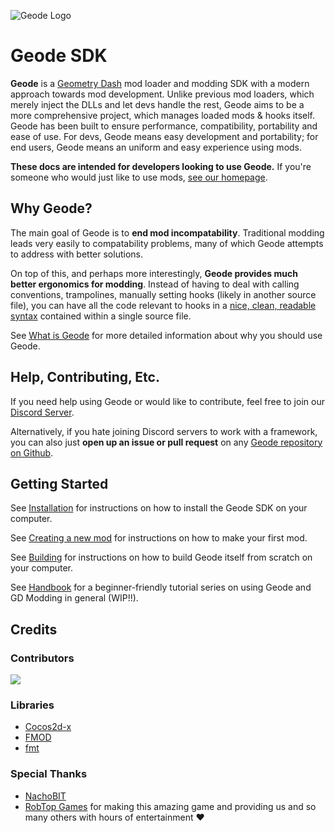![Geode Logo](https://github.com/geode-sdk.png?size=80) 

# Geode SDK

**Geode** is a [Geometry Dash](https://store.steampowered.com/app/322170/Geometry_Dash/) mod loader and modding SDK with a modern approach towards mod development. Unlike previous mod loaders, which merely inject the DLLs and let devs handle the rest, Geode aims to be a more comprehensive project, which manages loaded mods & hooks itself. Geode has been built to ensure performance, compatibility, portability and ease of use. For devs, Geode means easy development and portability; for end users, Geode means an uniform and easy experience using mods.

**These docs are intended for developers looking to use Geode.** If you're someone who would just like to use mods, [see our homepage](https://geode-sdk.org/install).

## Why Geode?

The main goal of Geode is to **end mod incompatability**. Traditional modding leads very easily to compatability problems, many of which Geode attempts to address with better solutions.

On top of this, and perhaps more interestingly, **Geode provides much better ergonomics for modding**. Instead of having to deal with calling conventions, trampolines, manually setting hooks (likely in another source file), you can have all the code relevant to hooks in a [nice, clean, readable syntax](/tutorials/modify.md) contained within a single source file.

See [What is Geode](/whatisgeode.md) for more detailed information about why you should use Geode.

## Help, Contributing, Etc.

If you need help using Geode or would like to contribute, feel free to join our [Discord Server](https://discord.gg/9e43WMKzhp).

Alternatively, if you hate joining Discord servers to work with a framework, you can also just **open up an issue or pull request** on any [Geode repository on Github](https://github.com/orgs/geode-sdk/repositories).

## Getting Started

See [Installation](/installation) for instructions on how to install the Geode SDK on your computer.

See [Creating a new mod](/geode/creating) for instructions on how to make your first mod.

See [Building](/source/building) for instructions on how to build Geode itself from scratch on your computer.

See [Handbook](/handbook/chap0) for a beginner-friendly tutorial series on using Geode and GD Modding in general (WIP!!).

## Credits

### Contributors

<a href="https://github.com/geode-sdk/geode/graphs/contributors">
  <img src="https://contrib.rocks/image?repo=geode-sdk/geode" />
</a>

### Libraries

 * [Cocos2d-x](https://github.com/cocos2d/cocos2d-x/tree/cocos2d-x-2.2.3)
 * [FMOD](https://www.fmod.com/)
 * [fmt](https://fmt.dev/latest/index.html)

### Special Thanks

 * [NachoBIT](https://github.com/TheNachoBIT)
 * [RobTop Games](https://twitter.com/RobTopGames/) for making this amazing game and providing us and so many others with hours of entertainment ❤

